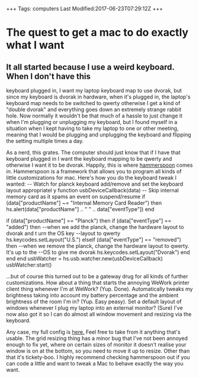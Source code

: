+++
Tags: computers
Last Modified:2017-06-23T07:29:12Z
+++
# The quest to get a mac to do exactly what I want

## It all started because I use a weird keyboard. When I don't have this
keyboard plugged in, I want my laptop keyboard map to use dvorak, but
since my keyboard is dvorak in hardware, when it's plugged in, the
laptop's keyboard map needs to be switched to qwerty otherwise I get a
kind of "double dvorak" and everything goes down an extremely strange
rabbit hole. Now normally it wouldn't be that much of a hassle to just
change it when I'm plugging or unplugging my keyboard, but I found
myself in a situation when I kept having to take my laptop to one or
other meeting, meaning that I would be plugging and unplugging the
keyboard and flipping the setting multiple times a day.

As a nerd, this grates. The computer should just know that if I have
that keyboard plugged in I want the keyboard mapping to be qwerty and
otherwise I want it to be dvorak. Happily, this is where [hammerspoon][3]
comes in. Hammerspoon is a framework that allows you to program all
kinds of little customizations for mac. Here's how you do the keyboard
tweak I wanted:
-- Watch for planck keyboard add/remove and set the keyboard layout appropriatel
y
function usbDeviceCallback(data)
-- Skip internal memory card as it spams an event on suspend/resume
if (data["productName"] ~= "Internal Memory Card Reader") then
hs.alert(data["productName"] .. " " .. data["eventType"])
end

if (data["productName"] == "Planck") then
if (data["eventType"] == "added") then
--when we add the planck, change the hardware layout to dvorak and t
urn the OS key
--layout to qwerty
hs.keycodes.setLayout("U.S.")
elseif (data["eventType"] == "removed") then
--when we remove the planck, change the hardware layout to qwerty.
It's up to the
--OS to give me dvorak
hs.keycodes.setLayout("Dvorak")
end
end
end
usbWatcher = hs.usb.watcher.new(usbDeviceCallback)
usbWatcher:start()

...but of course this turned out to be a gateway drug for all kinds of
further customizations. How about a thing that starts the annoying
WeWork printer client thing whenever I'm at WeWork? (Yup. Done).
Automatically tweaks my brightness taking into account my battery
percentage and the ambient brightness of the room I'm in? (Yup. Easy
peasy). Set a default layout of windows whenever I plug my laptop into
an external monitor? (Sure) I've now also got it so I can do almost all
window movement and resizing via the keyboard.

Any case, my full config is [here.][4] Feel free to take from it anything
that's usable. The grid resizing thing has a minor bug that I've not
been annoyed enough to fix yet, where on certain sizes of monitor it
doesn't realise your window is on at the bottom, so you need to move it
up to resize. Other than that it's tickety-boo. I highly recommend
checking hammerspoon out if you can code a little and want to tweak a
Mac to behave exactly the way you want.

[1]: https://www.uncarved.com/articles/hammerspoon
[2]: https://www.uncarved.com/
[3]: http://www.hammerspoon.org/
[4]: https://www.uncarved.com/static/init.lua.txt
[5]: https://www.uncarved.com/tags/computers
[6]: mailto:sean@uncarved.com
[7]: http://creativecommons.org/licenses/by-sa/4.0/
